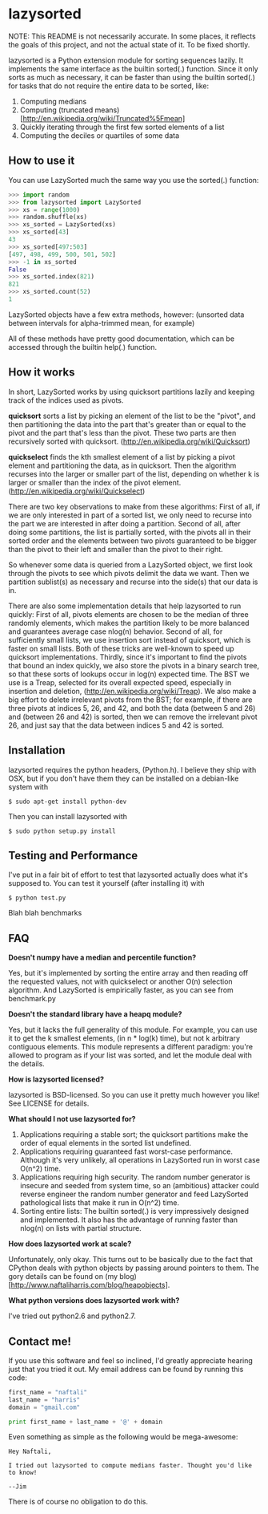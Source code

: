lazysorted
==========

NOTE: This README is not necessarily accurate. In some places, it reflects the
goals of this project, and not the actual state of it. To be fixed shortly.

lazysorted is a Python extension module for sorting sequences lazily. It
implements the same interface  as the builtin sorted(.) function. Since it only
sorts as much as necessary, it can be faster than using the builtin sorted(.)
for tasks that do not require the entire data to be sorted, like:

1. Computing medians
2. Computing (truncated means)[http://en.wikipedia.org/wiki/Truncated%5Fmean]
3. Quickly iterating through the first few sorted elements of a list
4. Computing the deciles or quartiles of some data

How to use it
-------------

You can use LazySorted much the same way you use the sorted(.) function:

```python
>>> import random
>>> from lazysorted import LazySorted
>>> xs = range(1000)
>>> random.shuffle(xs)
>>> xs_sorted = LazySorted(xs)
>>> xs_sorted[43]
43
>>> xs_sorted[497:503]
[497, 498, 499, 500, 501, 502]
>>> -1 in xs_sorted
False
>>> xs_sorted.index(821)
821
>>> xs_sorted.count(52)
1

```

LazySorted objects have a few extra methods, however: (unsorted data between
intervals for alpha-trimmed mean, for example)

All of these methods have pretty good documentation, which can be accessed
through the builtin help(.) function.

How it works
------------

In short, LazySorted works by using quicksort partitions lazily and keeping
track of the indices used as pivots.

**quicksort** sorts a list by picking an element of the list to be the "pivot",
and then partitioning the data into the part that's greater than or equal to
the pivot and the part that's less than the pivot. These two parts are then
recursively sorted with quicksort. (http://en.wikipedia.org/wiki/Quicksort)

**quickselect** finds the kth smallest element of a list by picking a pivot
element and partitioning the data, as in quicksort. Then the algorithm recurses
into the larger or smaller part of the list, depending on whether k is larger
or smaller than the index of the pivot element.
(http://en.wikipedia.org/wiki/Quickselect)

There are two key observations to make from these algorithms: First of all, if
we are only interested in part of a sorted list, we only need to recurse into
the part we are interested in after doing a partition. Second of all, after
doing some partitions, the list is partially sorted, with the pivots all in
their sorted order and the elements between two pivots guaranteed to be bigger
than the pivot to their left and smaller than the pivot to their right.

So whenever some data is queried from a LazySorted object, we first look
through the pivots to see which pivots delimit the data we want. Then we
partition sublist(s) as necessary and recurse into the side(s) that our data is
in.

There are also some implementation details that help lazysorted to run quickly:
First of all, pivots elements are chosen to be the median of three randomly
elements, which makes the partition likely to be more balanced and guarantees
average case nlog(n) behavior. Second of all, for sufficiently small lists, we
use insertion sort instead of quicksort, which is faster on small lists. Both
of these tricks are well-known to speed up quicksort implementations. Thirdly,
since it's important to find the pivots that bound an index quickly, we also
store the pivots in a binary search tree, so that these sorts of lookups occur
in log(n) expected time. The BST we use is a Treap, selected for its overall
expected speed, especially in insertion and deletion,
(http://en.wikipedia.org/wiki/Treap). We also make a big effort to delete
irrelevant pivots from the BST; for example, if there are three pivots at
indices 5, 26, and 42, and both the data (between 5 and 26) and (between 26 and
42) is sorted, then we can remove the irrelevant pivot 26, and just say that
the data between indices 5 and 42 is sorted.


Installation
------------

lazysorted requires the python headers, (Python.h). I believe they ship with
OSX, but if you don't have them they can be installed on a debian-like system
with
    
    $ sudo apt-get install python-dev

Then you can install lazysorted with

    $ sudo python setup.py install


Testing and Performance
-----------------------

I've put in a fair bit of effort to test that lazysorted actually does what
it's supposed to. You can test it yourself (after installing it) with

    $ python test.py

Blah blah benchmarks


FAQ
---

**Doesn't numpy have a median and percentile function?**

Yes, but it's implemented by sorting the entire array and then reading off the
requested values, not with quickselect or another O(n) selection algorithm.
And LazySorted is empirically faster, as you can see from benchmark.py

**Doesn't the standard library have a heapq module?**

Yes, but it lacks the full generality of this module. For example, you can use
it to get the k smallest elements, (in n * log(k) time), but not k arbitrary
contiguous elements. This module represents a different paradigm: you're
allowed to program as if your list was sorted, and let the module deal with the
details.

**How is lazysorted licensed?**

lazysorted is BSD-licensed. So you can use it pretty much however you like!
See LICENSE for details.

**What should I not use lazysorted for?**

1. Applications requiring a stable sort; the quicksort partitions make the
   order of equal elements in the sorted list undefined.
2. Applications requiring guaranteed fast worst-case performance. Although
   it's very unlikely, all operations in LazySorted run in worst case O(n^2)
   time.
3. Applications requiring high security. The random number generator is
   insecure and seeded from system time, so an (ambitious) attacker could
   reverse engineer the random number generator and feed LazySorted
   pathological lists that make it run in O(n^2) time.
4. Sorting entire lists: The builtin sorted(.) is very impressively designed
   and implemented. It also has the advantage of running faster than nlog(n)
   on lists with partial structure.

**How does lazysorted work at scale?**

Unfortunately, only okay. This turns out to be basically due to the fact that
CPython deals with python objects by passing around pointers to them. The gory
details can be found on (my blog)[http://www.naftaliharris.com/blog/heapobjects].

**What python versions does lazysorted work with?**

I've tried out python2.6 and python2.7.

Contact me!
---------

If you use this software and feel so inclined, I'd greatly appreciate hearing
just that you tried it out. My email address can be found by running this code:

```python
first_name = "naftali"
last_name = "harris"
domain = "gmail.com"

print first_name + last_name + '@' + domain
```

Even something as simple as the following would be mega-awesome:

    Hey Naftali,
    
    I tried out lazysorted to compute medians faster. Thought you'd like to know!
    
    --Jim

There is of course no obligation to do this.
